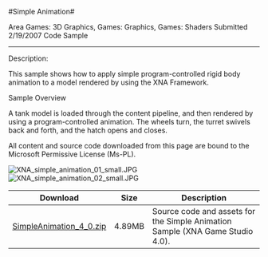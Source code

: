 #Simple Animation#

Area
Games: 3D Graphics, Games: Graphics, Games: Shaders
Submitted
2/19/2007
Code Sample

---

Description:

This sample shows how to apply simple program-controlled rigid body animation to a model rendered by using the XNA Framework.

Sample Overview

A tank model is loaded through the content pipeline, and then rendered by using a program-controlled animation. The wheels turn, the turret swivels back and forth, and the hatch opens and closes.

All content and source code downloaded from this page are bound to the Microsoft Permissive License (Ms-PL).

![XNA_simple_animation_01_small.JPG](https://github.com/nkast/XNAGameStudio/blob/master/Images/XNA_simple_animation_01_small.JPG)![XNA_simple_animation_02_small.JPG](https://github.com/nkast/XNAGameStudio/blob/master/Images/XNA_simple_animation_02_small.JPG)
	

Download | Size | Description
---|---|---|
[SimpleAnimation_4_0.zip](https://github.com/nkast/XNAGameStudio/blob/master/Samples/SimpleAnimation_4_0.zip?raw=true) | 4.89MB | Source code and assets for the Simple Animation Sample (XNA Game Studio 4.0). 